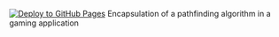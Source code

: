 [![Deploy to GitHub Pages](https://github.com/alexey-savchenko-am/pathfinder/actions/workflows/pubgithubio.yml/badge.svg?branch=master)](https://github.com/alexey-savchenko-am/pathfinder/actions/workflows/pubgithubio.yml)
Encapsulation of a pathfinding algorithm in a gaming application
